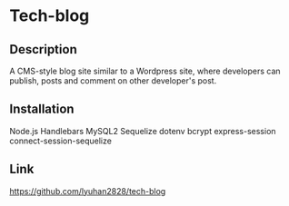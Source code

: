 # Tech-blog

## Description
A CMS-style blog site similar to a Wordpress site, where developers can publish, posts and comment on other developer's post.

## Installation
Node.js
Handlebars
MySQL2
Sequelize
dotenv
bcrypt
express-session
connect-session-sequelize

## Link
https://github.com/lyuhan2828/tech-blog


